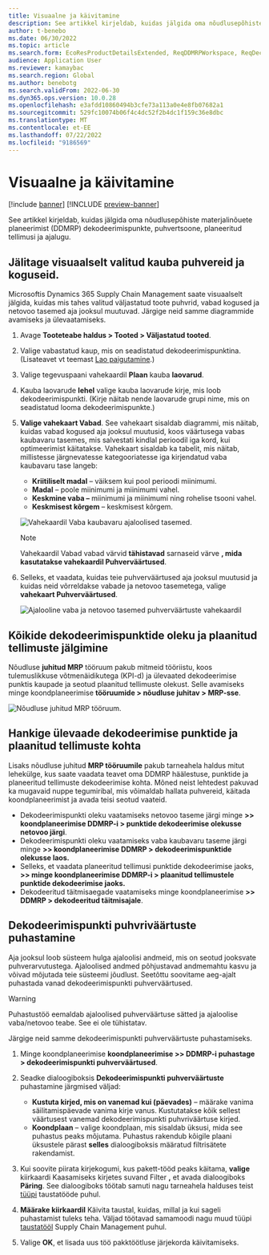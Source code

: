 ```yaml
---
title: Visuaalne ja käivitamine
description: See artikkel kirjeldab, kuidas jälgida oma nõudlusepõhiste materjalinõuete planeerimist (DDMRP) dekodeerimispunkte, puhvertsoone, planeeritud tellimusi ja ajalugu.
author: t-benebo
ms.date: 06/30/2022
ms.topic: article
ms.search.form: EcoResProductDetailsExtended, ReqDDMRPWorkspace, ReqDecouplingPointsStatusByNetFlow, ReqDecouplingPointStatusByOnHand, ReqPlannedOrderForm, ReqItemDecoupledLeadTime
audience: Application User
ms.reviewer: kamaybac
ms.search.region: Global
ms.author: benebotg
ms.search.validFrom: 2022-06-30
ms.dyn365.ops.version: 10.0.28
ms.openlocfilehash: e3afdd10860494b3cfe73a113a0e4e8fb07682a1
ms.sourcegitcommit: 529fc10074b06f4c4dc52f2b4dc1f159c36e8dbc
ms.translationtype: MT
ms.contentlocale: et-EE
ms.lasthandoff: 07/22/2022
ms.locfileid: "9186569"
---
```

# <a name="visual-and-collaborative-execution"></a>Visuaalne ja käivitamine

[!include [banner](../../includes/banner.md)]
[!INCLUDE [preview-banner](../../includes/preview-banner.md)]

See artikkel kirjeldab, kuidas jälgida oma nõudlusepõhiste materjalinõuete planeerimist (DDMRP) dekodeerimispunkte, puhvertsoone, planeeritud tellimusi ja ajalugu.

## <a name="visually-track-buffers-and-quantities-for-a-selected-item"></a>Jälitage visuaalselt valitud kauba puhvereid ja koguseid.

Microsoftis Dynamics 365 Supply Chain Management saate visuaalselt jälgida, kuidas mis tahes valitud väljastatud toote puhvrid, vabad kogused ja netovoo tasemed aja jooksul muutuvad. Järgige neid samme diagrammide avamiseks ja ülevaatamiseks.

1. Avage **Tooteteabe haldus \> Tooted \> Väljastatud tooted**.
1. Valige vabastatud kaup, mis on seadistatud dekodeerimispunktina. (Lisateavet vt teemast [Lao paigutamine](ddmrp-inventory-positioning.md).)
1. Valige tegevuspaani vahekaardil **Plaan** kauba **laovarud**.
1. Kauba laovarude **lehel** valige kauba laovarude kirje, mis loob dekodeerimispunkti. (Kirje näitab nende laovarude grupi nime, mis on seadistatud looma dekodeerimispunkte.)
1. **Valige vahekaart Vabad**. See vahekaart sisaldab diagrammi, mis näitab, kuidas vabad kogused aja jooksul muutusid, koos väärtusega vabas kaubavaru tasemes, mis salvestati kindlal perioodil iga kord, kui optimeerimist käitatakse. Vahekaart sisaldab ka tabelit, mis näitab, millistesse järgnevatesse kategooriatesse iga kirjendatud vaba kaubavaru tase langeb:

    - **Kriitiliselt madal** – väiksem kui pool perioodi miinimumi.
    - **Madal** – poole miinimumi ja miinimumi vahel.
    - **Keskmine vaba –** miinimumi ja miinimumi ning rohelise tsooni vahel.
    - **Keskmisest kõrgem** – keskmisest kõrgem.

    ![Vahekaardil Vaba kaubavaru ajaloolised tasemed.](media/ddmrp-on-hand-graph.png "Vaba kaubavaru ajaloolised tasemed vahekaardil")

    > [!NOTE]
    > Vahekaardil Vabad vabad värvid **tähistavad** sarnaseid värve **, mida kasutatakse vahekaardil Puhverväärtused**.

1. Selleks, et vaadata, kuidas teie puhverväärtused aja jooksul muutusid ja kuidas neid võrreldakse vabade ja netovoo tasemetega, valige **vahekaart Puhverväärtused**.

    ![Ajalooline vaba ja netovoo tasemed puhverväärtuste vahekaardil](media/ddmrp-buffer-values-graph.png "Ajalooline vaba ja netovoo tasemed puhverväärtuste vahekaardil")

## <a name="track-the-status-and-planned-orders-for-all-decoupling-points"></a>Kõikide dekodeerimispunktide oleku ja plaanitud tellimuste jälgimine

Nõudluse **juhitud MRP** tööruum pakub mitmeid tööriistu, koos tulemuslikkuse võtmenäidikutega (KPI-d) ja ülevaated dekodeerimise punktis kaupade ja seotud plaanitud tellimuste olekust. Selle avamiseks minge koondplaneerimise **tööruumide \> nõudluse juhitav \> MRP-sse**.

![Nõudluse juhitud MRP tööruum.](media/ddmrp-workspace.png "Nõudluse juhitud MRP tööruum")

## <a name="get-overviews-of-decoupling-points-and-planned-orders"></a>Hankige ülevaade dekodeerimise punktide ja plaanitud tellimuste kohta

Lisaks nõudluse juhitud **MRP tööruumile** pakub tarneahela haldus mitut lehekülge, kus saate vaadata teavet oma DDMRP häälestuse, punktide ja planeeritud tellimuste dekodeerimise kohta. Mõned neist lehtedest pakuvad ka mugavaid nuppe tegumiribal, mis võimaldab hallata puhvereid, käitada koondplaneerimist ja avada teisi seotud vaateid.

- Dekodeerimispunkti oleku vaatamiseks netovoo taseme järgi minge **\>\> koondplaneerimise DDMRP-i \> punktide dekodeerimise olekusse netovoo järgi**.
- Dekodeerimispunkti oleku vaatamiseks vaba kaubavaru taseme järgi minge **\>\> koondplaneerimise DDMRP \> dekodeerimispunktide olekusse laos.**
- Selleks, et vaadata planeeritud tellimusi punktide dekodeerimise jaoks, **\>\> minge koondplaneerimise DDMRP-i \> plaanitud tellimustele punktide dekodeerimise jaoks.**
- Dekodeeritud täitmisaegade vaatamiseks minge koondplaneerimise **\>\> DDMRP \> dekodeeritud täitmisajale**.

## <a name="clean-up-decoupling-point-buffer-values"></a>Dekodeerimispunkti puhvriväärtuste puhastamine

Aja jooksul loob süsteem hulga ajaloolisi andmeid, mis on seotud jooksvate puhverarvutustega. Ajaloolised andmed põhjustavad andmemahtu kasvu ja võivad mõjutada teie süsteemi jõudlust. Seetõttu soovitame aeg-ajalt puhastada vanad dekodeerimispunkti puhverväärtused.

> [!WARNING]
> Puhastustöö eemaldab ajaloolised puhverväärtuse sätted ja ajaloolise vaba/netovoo teabe. See ei ole tühistatav.

Järgige neid samme dekodeerimispunkti puhverväärtuste puhastamiseks.

1. Minge koondplaneerimise **koondplaneerimise \>\> DDMRP-i puhastage \> dekodeerimispunkti puhverväärtused**.
1. Seadke dialoogiboksis **Dekodeerimispunkti puhverväärtuste** puhastamine järgmised väljad:

    - **Kustuta kirjed, mis on vanemad kui (päevades)** – määrake vanima säilitamispäevade vanima kirje vanus. Kustutatakse kõik sellest väärtusest vanemad dekodeerimispunkti puhvriväärtuse kirjed.
    - **Koondplaan** – valige koondplaan, mis sisaldab üksusi, mida see puhastus peaks mõjutama. Puhastus rakendub kõigile plaani üksustele pärast **selles** dialoogiboksis määratud filtrisätete rakendamist.

1. Kui soovite piirata kirjekogumi, kus pakett-tööd peaks käitama, **valige** kiirkaardi Kaasamiseks kirjetes suvand Filter **,** et avada dialoogiboks **Päring**. See dialoogiboks töötab samuti nagu tarneahela halduses teist [tüüpi](../../../fin-ops-core/dev-itpro/sysadmin/batch-processing-overview.md) taustatööde puhul.
1. **Määrake kiirkaardil** Käivita taustal, kuidas, millal ja kui sageli puhastamist tuleks teha. Väljad töötavad samamoodi nagu muud tüüpi [taustatööl](../../../fin-ops-core/dev-itpro/sysadmin/batch-processing-overview.md) Supply Chain Management puhul.
1. Valige **OK**, et lisada uus töö pakktöötluse järjekorda käivitamiseks.

